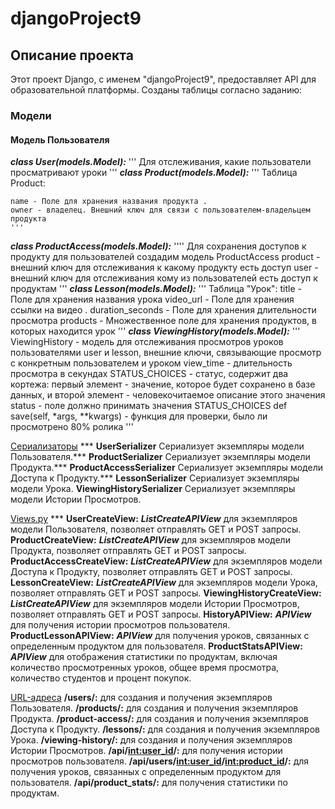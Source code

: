 # djangoProject9

## Описание проекта

Этот проект Django, с именем "djangoProject9", предоставляет API для образовательной платформы. Созданы таблицы согласно заданию:

### Модели

#### Модель Пользователя

***class User(models.Model):***
    '''
    Для отслеживания, какие пользователи просматривают уроки
    '''
***class Product(models.Model):***
    '''
    Таблица Product:

    name - Поле для хранения названия продукта .
    owner - владелец. Внешний ключ для связи с пользователем-владельцем продукта
    '''
***class ProductAccess(models.Model):***
    ''''
    Для сохранения доступов к продукту для пользователей создадим модель ProductAccess
    product - внешний ключ для отслеживания к какому продукту есть доступ
    user - внешний ключ для отслеживания кому из пользователей есть доступ к продуктам
    '''
***class Lesson(models.Model):***
    '''
    Таблица "Урок":
    title - Поле для хранения названия урока
    video_url - Поле для хранения ссылки на видео .
    duration_seconds - Поле для хранения длительности просмотра
    products - Множественное поле для хранения продуктов, в которых находится урок
    '''
***class ViewingHistory(models.Model):***
    '''
    ViewingHistory - модель для отслеживания  просмотров уроков пользователями
    user и lesson, внешние ключи, связывающие просмотр с конкретным пользователем и уроком
    view_time - длительность просмотра в секундах
    STATUS_CHOICES - статус, содержит два кортежа: первый элемент - значение, которое будет сохранено в базе данных, и второй элемент - человекочитаемое описание этого значения
    status - поле должно принимать значения STATUS_CHOICES
    def save(self, *args, **kwargs) - функция для проверки, было ли просмотрено 80% ролика
    '''

<u>Сериализаторы</u> ***
**UserSerializer** Сериализует экземпляры модели Пользователя.***
**ProductSerializer** Сериализует экземпляры модели Продукта.***
**ProductAccessSerializer** Сериализует экземпляры модели Доступа к Продукту.***
**LessonSerializer** Сериализует экземпляры модели Урока.
**ViewingHistorySerializer** Сериализует экземпляры модели Истории Просмотров.

<u>Views.py</u> ***
**UserCreateView:** ___ListCreateAPIView___ для экземпляров модели Пользователя, позволяет отправлять GET и POST запросы.
**ProductCreateView:** ___ListCreateAPIView___ для экземпляров модели Продукта, позволяет отправлять GET и POST запросы.
**ProductAccessCreateView:** ___ListCreateAPIView___ для экземпляров модели Доступа к Продукту, позволяет отправлять GET и POST запросы.
**LessonCreateView:** ___ListCreateAPIView___ для экземпляров модели Урока, позволяет отправлять GET и POST запросы.
**ViewingHistoryCreateView:** ___ListCreateAPIView___ для экземпляров модели Истории Просмотров, позволяет отправлять GET и POST запросы.
**HistoryAPIView:** ___APIView___ для получения истории просмотров пользователя.
**ProductLessonAPIView:** ___APIView___ для получения уроков, связанных с определенным продуктом для пользователя.
**ProductStatsAPIView:** ___APIView___ для отображения статистики по продуктам, включая количество просмотренных уроков, общее время просмотра, количество студентов и процент покупок.

<u>URL-адреса</u> 
**/users/:**  для создания и получения экземпляров Пользователя.
**/products/:**  для создания и получения экземпляров Продукта.
**/product-access/:**  для создания и получения экземпляров Доступа к Продукту.
**/lessons/:**  для создания и получения экземпляров Урока.
**/viewing-history/:**  для создания и получения экземпляров Истории Просмотров.
**/api/<int:user_id>/:** для получения истории просмотров пользователя.
**/api/users/<int:user_id>/<int:product_id>/:** для получения уроков, связанных с определенным продуктом для пользователя.
**/api/product_stats/:**  для получения статистики по продуктам.
